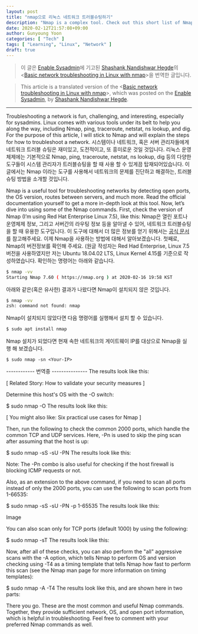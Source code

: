 ```yaml
---
layout: post
title: "nmap으로 리눅스 네트워크 트러블슈팅하기"
description: "Nmap is a complex tool. Check out this short list of Nmap commands that will carry you through basic network troubleshooting."
date: 2020-02-12T21:57:08+09:00
author: Gunyoung Yoon
categories: [ "Tech" ]
tags: [ "Learning", "Linux", "Network" ]
draft: true
---
```


> 이 글은 [Enable Sysadmin](https://www.redhat.com/sysadmin/)에 기고된 [Shashank Nandishwar Hegde](https://www.redhat.com/sysadmin/users/shegde)의 <[Basic network troubleshooting in Linux with nmap](https://www.redhat.com/sysadmin/nmap-troubleshooting?fbclid=IwAR3u08g6tcb6e6-drJgdTnb50el0joxkmSsGLPKcycwhEzqkh7pPszjSs6c)>을 번역한 글입니다.

> This article is a translated version of the <[Basic network troubleshooting in Linux with nmap](https://www.redhat.com/sysadmin/nmap-troubleshooting?fbclid=IwAR3u08g6tcb6e6-drJgdTnb50el0joxkmSsGLPKcycwhEzqkh7pPszjSs6c)>, which was posted on the [Enable Sysadmin](https://www.redhat.com/sysadmin/), by [Shashank Nandishwar Hegde](https://www.redhat.com/sysadmin/users/shegde).


--------------------------------------------------


Troubleshooting a network is fun, challenging, and interesting, especially for sysadmins. Linux comes with various tools under its belt to help you along the way, including Nmap, ping, traceroute, netstat, ns lookup, and dig. For the purpose of this article, I will stick to Nmap and will explain the steps for how to troubleshoot a network.
시스템이나 네트워크, 혹은 서버 관리자들에게 네트워크 트러블 슈팅은 재미있고, 도전적이고, 또 흥미로운 것일 것입니다. 리눅스 운영체제에는 기본적으로 Nmap, ping, traceroute, netstat, ns lookup, dig 등의 다양한 도구들이 시스템 관리자가 트러블슈팅을 할 때 사용 할 수 있게끔 탑재되어있습니다. 이 글에서는 Nmap 이라는 도구를 사용해서 네트워크의 문제를 진단하고 해결하는, 트러블슈팅 방법을 소개할 것입니다.

Nmap is a useful tool for troubleshooting networks by detecting open ports, the OS version, routes between servers, and much more. Read the official documentation yourself to get a more in-depth look at this tool. Now, let’s dive into using some of the Nmap commands. First, check the version of Nmap (I’m using Red Hat Enterprise Linux 7.5), like this:
Nmap은 열린 포트나 운영체제 정보, 그리고 서버간의 라우팅 정보 등을 알아낼 수 있어,  네트워크 트러블슈팅을 할 때 유용한 도구입니다. 이 도구에 대해서 더 많은 정보를 얻기 위해서는 [공식 문서](https://official-doc-nmap)를 참고해주세요. 이제 Nmap을 사용하는 방법에 대해서 알아보겠습니다. 첫째로, Nmap의 버전정보를 확인해 주세요. (원글 작성자는 Red Had Enterprise, Linux 7.5 버전을 사용하였지만 저는 Ubuntu 18.04.02 LTS, Linux Kernel 4.15를 기준으로 작성하였습니다. 확인하는 명령어는 아래와 같습니다.
```Bash
$ nmap -vv
Starting Nmap 7.60 ( https://nmap.org ) at 2020-02-16 19:58 KST
```

아래와 같은(혹은 유사한) 결과가 나왔다면 Nmap이 설치되지 않은 것입니다.
```Bash
$ nmap -vv
zsh: command not found: nmap
```

Nmap이 설치되지 않았다면 다음 명령어를 실행해서 설치 할 수 있습니다.
```Bash
$ sudo apt install nmap
```

Nmap 설치가 되었다면 현재 속한 네트워크의 게이트웨이 IP를 대상으로 Nmap을 실행 해 보겠습니다.
```
$ sudo nmap -sn <Your-IP>
```

------------ 번역중 ---------------
The results look like this:

[ Related Story: How to validate your security measures ]

Determine this host's OS with the -O switch:

$ sudo nmap -O <Your-IP>
The results look like this:

[ You might also like: Six practical use cases for Nmap ]

Then, run the following to check the common 2000 ports, which handle the common TCP and UDP services. Here, -Pn is used to skip the ping scan after assuming that the host is up:

$ sudo nmap -sS -sU -PN <Your-IP>
The results look like this:

Note: The -Pn combo is also useful for checking if the host firewall is blocking ICMP requests or not.

Also, as an extension to the above command, if you need to scan all ports instead of only the 2000 ports, you can use the following to scan ports from 1-66535:

$ sudo nmap -sS -sU -PN -p 1-65535 <Your-IP>
The results look like this:

Image


You can also scan only for TCP ports (default 1000) by using the following:

$ sudo nmap -sT <Your-IP>
The results look like this:


Now, after all of these checks, you can also perform the "all" aggressive scans with the -A option, which tells Nmap to perform OS and version checking using -T4 as a timing template that tells Nmap how fast to perform this scan (see the Nmap man page for more information on timing templates):

$ sudo nmap -A -T4 <Your-IP>
The results look like this, and are shown here in two parts:


There you go. These are the most common and useful Nmap commands. Together, they provide sufficient network, OS, and open port information, which is helpful in troubleshooting. Feel free to comment with your preferred Nmap commands as well.

